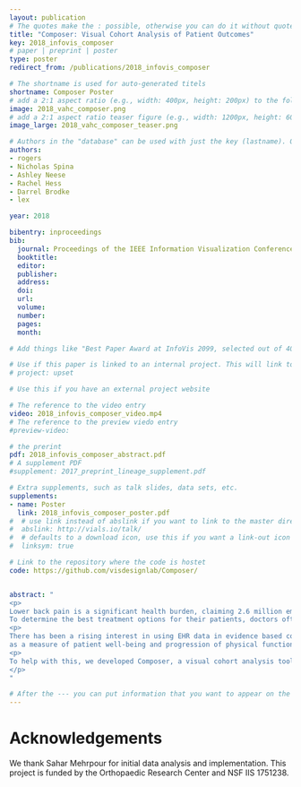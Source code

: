 ```yaml
---
layout: publication
# The quotes make the : possible, otherwise you can do it without quotes
title: "Composer: Visual Cohort Analysis of Patient Outcomes"
key: 2018_infovis_composer
# paper | preprint | poster
type: poster
redirect_from: /publications/2018_infovis_composer

# The shortname is used for auto-generated titels
shortname: Composer Poster
# add a 2:1 aspect ratio (e.g., width: 400px, height: 200px) to the folder /assets/images/papers/
image: 2018_vahc_composer.png
# add a 2:1 aspect ratio teaser figure (e.g., width: 1200px, height: 600px) to the folder /assets/images/papers/
image_large: 2018_vahc_composer_teaser.png

# Authors in the "database" can be used with just the key (lastname). Others can be written properly.
authors:
- rogers
- Nicholas Spina
- Ashley Neese
- Rachel Hess
- Darrel Brodke
- lex

year: 2018

bibentry: inproceedings
bib:
  journal: Proceedings of the IEEE Information Visualization Conference - Posters 
  booktitle:
  editor:
  publisher: 
  address:
  doi:
  url:
  volume:
  number:
  pages:
  month:

# Add things like "Best Paper Award at InfoVis 2099, selected out of 4000 submissions"

# Use if this paper is linked to an internal project. This will link to the project site
# project: upset

# Use this if you have an external project website

# The reference to the video entry
video: 2018_infovis_composer_video.mp4
# The reference to the preview viedo entry
#preview-video:

# the prerint
pdf: 2018_infovis_composer_abstract.pdf
# A supplement PDF
#supplement: 2017_preprint_lineage_supplement.pdf

# Extra supplements, such as talk slides, data sets, etc.
supplements:
- name: Poster
  link: 2018_infovis_composer_poster.pdf
#  # use link instead of abslink if you want to link to the master directory
#  abslink: http://vials.io/talk/
#  # defaults to a download icon, use this if you want a link-out icon
#  linksym: true

# Link to the repository where the code is hostet
code: https://github.com/visdesignlab/Composer/


abstract: "
<p>
Lower back pain is a significant health burden, claiming 2.6 million emergency room visits a year with expenses exeeding $100 billion. 
To determine the best treatment options for their patients, doctors often rely on clinical guidelines and memory of past experience with patients that have similar medical histories to a given patient. However, Most clinical guidelines are based on evidence from clinical trials and controlled studies and data collected from clinical trials, often sourced from a general population, may not provide an accurate reflection of potential outcomes for patients with pre-existing conditions. </p>
<p>
There has been a rising interest in using EHR data in evidence based comparisons to better identify factors that can influence patients recovery, especially for those with pre-existing conditions. This was the motivation behind our collaboration with surgeons and researchers from the orthopaedic research center and population health, who are currently investigating the use of patient reported outcomes called PROMIS scores 
as a measure of patient well-being and progression of physical function following various procedures for spinal ailments.</p>
<p>
To help with this, we developed Composer, a visual cohort analysis tool to compare change in physical function following diverse treatments, such as surgery, physical therapy, or injections.
</p>
"

# After the --- you can put information that you want to appear on the website using markdown formatting or HTML. A good example are acknowledgements, extra references, an erratum, etc.
---
```

# Acknowledgements
We thank Sahar Mehrpour for initial data analysis and implementation. This project is funded by the Orthopaedic Research Center and NSF IIS 1751238.